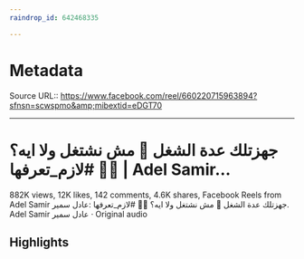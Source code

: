 ```yaml
---
raindrop_id: 642468335

---
```


# Metadata
Source URL:: https://www.facebook.com/reel/660220715963894?sfnsn=scwspmo&amp;mibextid=eDGT70


---
# جهزتلك عدة الشغل 🧰 مش نشتغل ولا ايه؟ 🤝🏻 #لازم_تعرفها | Adel Samir...

882K views, 12K likes, 142 comments, 4.6K shares, Facebook Reels from ‎Adel Samir عادل سمير‎: جهزتلك عدة الشغل 🧰 مش نشتغل ولا ايه؟ 🤝🏻 #لازم_تعرفها. ‎Adel Samir عادل سمير‎ · Original audio

## Highlights
